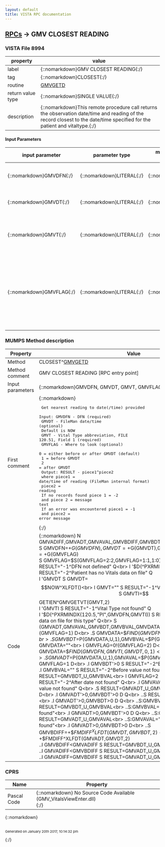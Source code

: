 ```yaml
---
layout: default
title: VISTA RPC documentation
---
```




## [RPCs](TableOfContent.md) &#8594; GMV CLOSEST READING 



### VISTA File 8994 


 property | value 
--- | --- 
 label | {::nomarkdown}GMV CLOSEST READING{:/}
 tag | {::nomarkdown}CLOSEST{:/}
 routine | [GMVGETD](http://code.osehra.org/dox/Routine_GMVGETD_source.html)
 return value type | {::nomarkdown}SINGLE VALUE{:/}
 description | {::nomarkdown}This remote procedure call returns the observation date/time and reading of the record closest to the date/time specified for the patient and vitaltype.{:/}

#### Input Parameters

| input parameter | parameter type | maximum data length | required | description | 
| --- | --- | --- | --- | --- | 
| {::nomarkdown}GMVDFN{:/} | {::nomarkdown}LITERAL{:/} | {::nomarkdown}12{:/} | {::nomarkdown}true{:/} | {::nomarkdown}A pointer to the Patient (#2) file (i.e., DFN).{:/} | 
| {::nomarkdown}GMVDT{:/} | {::nomarkdown}LITERAL{:/} | {::nomarkdown}14{:/} | {::nomarkdown}true{:/} | {::nomarkdown}The date/time to search from. The default is NOW.{:/} | 
| {::nomarkdown}GMVT{:/} | {::nomarkdown}LITERAL{:/} | {::nomarkdown}5{:/} | {::nomarkdown}true{:/} | {::nomarkdown}The vital type abbreviation as it appears in FILE 120.51, Field 1 (e.g., WT).{:/} | 
| {::nomarkdown}GMVFLAG{:/} | {::nomarkdown}LITERAL{:/} | {::nomarkdown}1{:/} | {::nomarkdown}true{:/} | {::nomarkdown}A flag to indicate if the search should look before or after the date/timespecified in the GMVDT value where 1 indicates before, 2 indicates afterand 0 indicates either direction.{:/} | 


### MUMPS Method description

 Property | Value 
 --- | --- 
 Method | CLOSEST^[GMVGETD](http://code.osehra.org/dox/Routine_GMVGETD_source.html)
 Method comment | GMV CLOSEST READING [RPC entry point]
 Input parameters | {::nomarkdown}GMVDFN, GMVDT, GMVT, GMVFLAG{:/}
 First comment | {::nomarkdown}<pre> Get nearest reading to date(/time) provided<br/>  Input:  GMVDFN - DFN (required)<br/>           GMVDT - FileMan date/time (optional)<br/>                   Default is NOW<br/>            GMVT - Vital Type abbreviation, FILE 120.51, Field 1 (required)<br/>         GMVFLAG - Where to look (optional)<br/>                   0 = either before or after GMVDT  (default)<br/>                   1 = before GMVDT<br/>                   2 = after GMVDT<br/> Output: RESULT - piece1^piece2<br/>          where piece1 = date/time of reading (FileMan internal format)<br/>                piece2 = reading<br/> If no records found piece 1 = -2<br/>                 and piece 2 = message text                     <br/> If an error was encountered piece1 = -1<br/>                         and piece2 = error message<br/></pre>{:/}
 Code | {::nomarkdown}  N GMVADIFF,GMVADT,GMVAVAL,GMVBDIFF,GMVBDT,GMVBVAL,GMVDATA,GMVTI<br> S GMVDFN=+$G(GMVDFN),GMVDT=+$G(GMVDT),GMVT=$G(GMVT),GMVFLAG=+$G(GMVFLAG)<br> S GMVFLAG=$S(GMVFLAG=2:2,GMVFLAG=1:1,1:0)<br> I 'GMVDFN S RESULT="-1^DFN not defined" Q<br> I '$D(^PXRMINDX(120.5,"PI",GMVDFN)) S RESULT="-2^Patient has no Vitals data on file" Q<br> I 'GMVDT S GMVDT=$$NOW^XLFDT()<br> I GMVT="" S RESULT="-1^Vital Type not defined" Q<br> S GMVTI=$$GETIEN^GMVGETVT(GMVT,2)<br> I 'GMVTI S RESULT="-1^Vital Type not found" Q<br> I '$D(^PXRMINDX(120.5,"PI",GMVDFN,GMVTI)) S RESULT="-2^Patient has no data on file for this type" Q<br> S (GMVADT,GMVAVAL,GMVBDT,GMVBVAL,GMVDATA)=""<br> I GMVFLAG=0!(GMVFLAG=1) D<br> .S GMVDATA=$$FIND(GMVDFN,GMVTI,GMVDT,0,-1)<br> .S GMVBDT=$P(GMVDATA,U,1),GMVBVAL=$P(GMVDATA,U,2)<br> S GMVDATA=""<br> I GMVFLAG=0!(GMVFLAG=2) D<br> .S GMVDATA=$$FIND(GMVDFN,GMVTI,GMVDT,0,1)<br> .S GMVADT=$P(GMVDATA,U,1),GMVAVAL=$P(GMVDATA,U,2)<br> I GMVFLAG=1 D<br> .I GMVBDT'>0 S RESULT="-2^Before date not found" Q<br> .I GMVBVAL="" S RESULT="-2^Before value not found" Q<br> .S RESULT=GMVBDT_U_GMVBVAL<br> I GMVFLAG=2 D<br> .I GMVADT'>0 S RESULT="-2^After date not found" Q<br> .I GMVAVAL="" S RESULT="-2^After value not found" Q<br> .S RESULT=GMVADT_U_GMVAVAL<br> I GMVFLAG=0 D<br> .I GMVADT'>0,GMVBDT'>0 D  Q<br> ..S RESULT="-2^No records found"<br> .I GMVADT'>0,GMVBDT>0 D  Q<br> ..S:GMVBVAL]"" RESULT=GMVBDT_U_GMVBVAL<br> ..S:GMVBVAL="" RESULT="-2^No records found"<br> .I GMVADT>0,GMVBDT'>0 D  Q<br> ..S:GMVAVAL]"" RESULT=GMVADT_U_GMVAVAL<br> ..S:GMVAVAL="" RESULT="-2^No records found"<br> .I GMVADT>0,GMVBDT>0 D<br> ..S GMVBDIFF=+$$FMDIFF^XLFDT(GMVDT,GMVBDT,2)<br> ..S GMVADIFF=+$$FMDIFF^XLFDT(GMVADT,GMVDT,2)<br> ..I GMVBDIFF<GMVADIFF S RESULT=GMVBDT_U_GMVBVAL<br> ..I GMVADIFF<GMVBDIFF S RESULT=GMVADT_U_GMVAVAL<br> ..I GMVADIFF=GMVBDIFF S RESULT=GMVADT_U_GMVAVAL{:/}


### CPRS

 Name | Property 
 --- | --- 
 Pascal Code | {::nomarkdown} No Source Code Available (GMV_VitalsViewEnter.dll)  <br/>{:/}

{::nomarkdown} <br/><br/><p style="font-size: 11px">Generated on January 20th 2017, 10:14:32 pm</p>{:/}